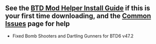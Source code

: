 ## See the [BTD Mod Helper Install Guide](https://gurrenm3.github.io/BTD-Mod-Helper/wiki/Install-Guide) if this is your first time downloading, and the [Common Issues](https://github.com/doombubbles/ultimate-crosspathing/blob/1.4.5/HELP.md#common-issues) page for help
<!--Mod Browser Message Start-->
- Fixed Bomb Shooters and Dartling Gunners for BTD6 v47.2